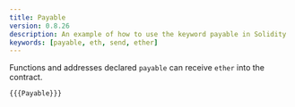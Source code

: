 ```yaml
---
title: Payable
version: 0.8.26
description: An example of how to use the keyword payable in Solidity
keywords: [payable, eth, send, ether]
---
```


Functions and addresses declared `payable` can receive `ether` into the contract.

```solidity
{{{Payable}}}
```

